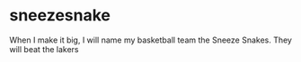# sneezesnake
When I make it big, I will name my basketball team the Sneeze Snakes.
They will beat the lakers
